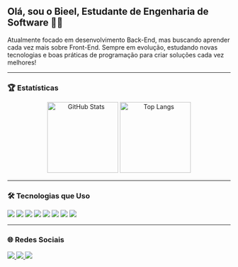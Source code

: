 ## Olá, sou o Bieel, Estudante de Engenharia de Software 👨‍💻

Atualmente focado em desenvolvimento Back-End, mas buscando aprender cada vez mais sobre Front-End. Sempre em evolução, estudando novas tecnologias e boas práticas de programação para criar soluções cada vez melhores!

---

### 🏆 Estatísticas

<p align="center">
  <img src="https://github-readme-stats.vercel.app/api?username=bieelraro&show_icons=true&theme=radical" alt="GitHub Stats" height="160"/>
  <img src="https://github-readme-stats.vercel.app/api/top-langs/?username=bieelraro&layout=compact&theme=radical" alt="Top Langs" height="160"/>
</p>

---

### 🛠 Tecnologias que Uso

<p>
  <img src="https://img.shields.io/badge/-JavaScript-F7DF1E?style=for-the-badge&logo=javascript&logoColor=000" />
  <img src="https://img.shields.io/badge/-C%23-239120?style=for-the-badge&logo=c-sharp&logoColor=white" />
  <img src="https://img.shields.io/badge/-SQL-4479A1?style=for-the-badge&logo=Microsoft-SQL-Server&logoColor=white" />
  <img src="https://img.shields.io/badge/-MySQL-4479A1?style=for-the-badge&logo=mysql&logoColor=white" />
  <img src="https://img.shields.io/badge/-CSS-1572B6?style=for-the-badge&logo=css3&logoColor=white" />
  <img src="https://img.shields.io/badge/-HTML-E34F26?style=for-the-badge&logo=html5&logoColor=white" />
  <img src="https://img.shields.io/badge/-Node.js-339933?style=for-the-badge&logo=node.js&logoColor=white" />
  <img src="https://img.shields.io/badge/-Git-F05032?style=for-the-badge&logo=git&logoColor=white" />
</p>

---

### 🌐 Redes Sociais

<p>
  <a href="https://www.linkedin.com" target="_blank">
    <img src="https://img.shields.io/badge/-LinkedIn-0077B5?style=for-the-badge&logo=linkedin&logoColor=white"/>
  </a>
  <a href="https://www.instagram.com" target="_blank">
    <img src="https://img.shields.io/badge/-Instagram-E4405F?style=for-the-badge&logo=instagram&logoColor=white"/>
  </a>
  <a href="https://discord.com" target="_blank">
    <img src="https://img.shields.io/badge/-Discord-5865F2?style=for-the-badge&logo=discord&logoColor=white"/>
  </a>
</p>
